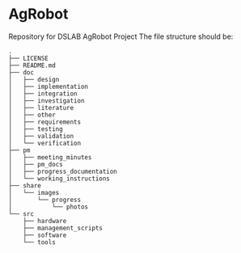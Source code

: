 # AgRobot
Repository for DSLAB AgRobot Project
The file structure should be:

```
.
├── LICENSE
├── README.md
├── doc
│   ├── design
│   ├── implementation
│   ├── integration
│   ├── investigation
│   ├── literature
│   ├── other
│   ├── requirements
│   ├── testing
│   ├── validation
│   └── verification
├── pm
│   ├── meeting_minutes
│   ├── pm_docs
│   ├── progress_documentation
│   └── working_instructions
├── share
│   └── images
│       └── progress
│           └── photos
└── src
    ├── hardware
    ├── management_scripts
    ├── software
    └── tools
```
